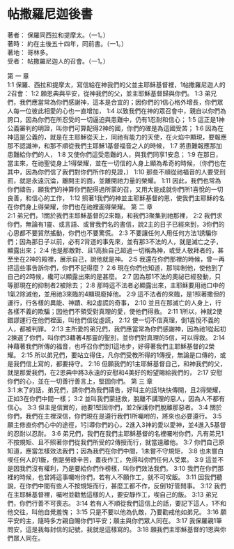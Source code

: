 # 帖撒羅尼迦後書

著者：	保羅同西拉和提摩太。（一1。）  
著時：	約在主後五十四年，同前書。（一1。）  
著地：	哥林多。  
受者：	帖撒羅尼迦人的召會。（一1。）  

第 一 章  
1:1	保羅、西拉和提摩太，寫信給在神我們的父並主耶穌基督裡，1帖撒羅尼迦人的2召會：
1:2	願恩典與平安，從神我們的父，並主耶穌基督歸與你們。
1:3	弟兄們，我們應當常為你們感謝神，這本是合宜的；因你們的1信心格外增長，你們眾人每一位彼此相愛的心也一直增加，
1:4	以致我們在神的眾召會中，親自以你們為誇口，因為你們在所忍受的一切逼迫與患難中，仍有1忍耐和信心；
1:5	這正是1神公義審判的明證，叫你們可算配得2神的國，你們的確是為這國受苦；
1:6	因為在神這是公義的，就是在主耶穌從天上，同祂有能力的天使，在火焰中顯現，要報應那不認識神，和那不順從我們主耶穌1基督福音之人的時候，
1:7	將患難報應那加患難給你們的人，
1:8	又使你們這受患難的人，與我們同享1安息；
1:9	在那日，當主來，在祂聖徒身上1得榮耀，並在一切信的人身上顯為希奇的時候，（你們也在其中，因為你們信了我們對你們所作的見證，）
1:10	那些不順從祂福音的人要受刑罰，就是永遠沉淪，離開主的面，並離開祂力量的榮耀。
1:11	因此，我們也常為你們禱告，願我們的神算你們配得過所蒙的召，又用大能成就你們所1喜悅的一切良善，和信心的工作，
1:12	照著1我們的神並主耶穌基督的恩，使我們主耶穌的名在你們身上得榮耀，你們也在祂裡面得榮耀。
第 二 章  
2:1	弟兄們，1關於我們主耶穌基督的2來臨，和我們3聚集到祂那裡，
2:2	我們求你們，無論有1靈、或言語、或冒我們名的書信，說2主的日子已經來到，3你們的心思都不要貿然搖動，你們也不要驚慌。
2:3	不要讓任何人用任何方法1誘騙你們；因為那日子以前，必有2背道的事先來，並有那3不法的人，就是滅亡之子，顯露出來；
2:4	他是那敵對、且1高抬自己超過一切稱為神，或受人敬拜者的，甚至坐在2神的殿裡，展示自己，說他就是神。
2:5	我還在你們那裡的時候，曾一再把這些事告訴你們，你們不記得麼？
2:6	現在你們也知道，那1抑制他，使他到了自己的2時候，纔可以顯露出來的是甚麼。
2:7	因為那1不法的奧祕已經發動，只等那現在的抑制者2被除去；
2:8	那時這不法者必顯露出來，主耶穌要用祂口中的1氣2除滅他，並用祂3來臨的4顯現廢掉他。
2:9	這不法者的來臨，是1照著撒但的運行，行各樣的異能、神蹟、和2虛謊的奇事，
2:10	並且在那滅亡的人身上，行各樣不義的欺騙；因他們不領受對真理的愛，使他們得救。
2:11	1所以，神就2使錯謬運行在他們裡面，叫他們信從虛謊，
2:12	使一切不信真理，倒1喜悅不義的人，都被判罪。
2:13	主所愛的弟兄們，我們應當常為你們感謝神，因為祂1從起初2揀選了你們，叫你們3藉著4那靈的聖別，並你們對真理的5信，可以得救。
2:14	神藉著我們所傳的福音，也呼召你們到1這地步，好得著我們主耶穌基督的2榮耀。
2:15	所以弟兄們，要站立得住，凡你們受教所得的1傳授，無論是口傳的，或是我們信上寫的，都要持守。
2:16	但願我們的1主耶穌基督自己，和神我們的父，就是那愛我們，在2恩典中將3永遠的安慰和4美好的盼望賜給我們的，
2:17	安慰你們的心，並在一切善行善言上，堅固你們。
第 三 章  
3:1	末了的話，弟兄們，請你們為我們禱告，好叫主的話1快快傳開，且2得榮耀，正如3在你們中間一樣；
3:2	並叫我們蒙拯救，脫離不講理的惡人，因為人不都有信心。
3:3	但主是信實的，祂要1堅固你們，並2保護你們脫離那惡者。
3:4	關於你們，我們在主裡深信，你們現在是遵行我們1所囑咐的，將來也必要遵行。
3:5	願主修直你們心中的途徑，1引導你們的心，2進入3神的愛以愛神，並4進入5基督的忍耐以忍耐。
3:6	弟兄們，我們在我們主耶穌基督的名裡囑咐你們，凡有弟兄1不按規矩、且不照著你們從我們所受的2傳授而行，就當遠離他。
3:7	你們自己原知道，應當怎樣效法我們；因為我們在你們中間，1未嘗不守規矩，
3:8	也未嘗白喫任何人的1飯，倒是勞碌辛苦，晝夜作工，免得叫你們任何人受累。
3:9	這並不是因我們沒有權利，乃是要給你們作榜樣，叫你們效法我們。
3:10	我們在你們那裡的時候，也曾將這事囑咐你們，若有人不願作工，就不可喫飯。
3:11	因我們聽說，在你們中間有些人不按規矩而行，甚麼工都不作，反倒1好管閒事。
3:12	我們在主耶穌基督裡，囑咐並勸勉這樣的人，要安靜作工，喫自己的飯。
3:13	弟兄們，你們行善不可喪志。
3:14	若有人不順從我們這信上的話，要記下這人，1不和他交往，叫他自覺羞愧；
3:15	只是不要以他為仇敵，乃要勸戒他如弟兄。
3:16	願平安的主，隨時多方親自賜你們1平安；願主與你們眾人同在。
3:17	我保羅親1筆問安，這是我每封信的記號，我就是這樣寫的。
3:18	願我們主耶穌基督的1恩與你們眾人同在。